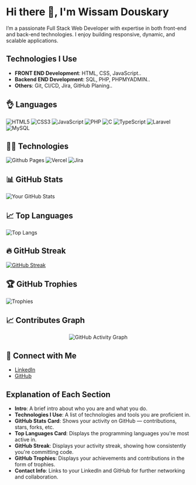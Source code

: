 # Hi there 👋, I'm Wissam Douskary

I’m a passionate Full Stack Web Developer with expertise in both front-end and back-end technologies. I enjoy building responsive, dynamic, and scalable applications.

## Technologies I Use
- **FRONT END Development**: HTML, CSS, JavaScript..
- **Backend END Development**: SQL, PHP, PHPMYADMIN..
- **Others**: Git, CI/CD, Jira, GitHub Planing..

## 👌 Languages 
![HTML5](https://img.shields.io/badge/html5-%23E34F26.svg?style=for-the-badge&logo=html5&logoColor=white)
![CSS3](https://img.shields.io/badge/css3-%231572B6.svg?style=for-the-badge&logo=css3&logoColor=white)
![JavaScript](https://img.shields.io/badge/javascript-%23323330.svg?style=for-the-badge&logo=javascript&logoColor=%23F7DF1E)
![PHP](https://img.shields.io/badge/php-%23777BB4.svg?style=for-the-badge&logo=php&logoColor=white)
![C](https://img.shields.io/badge/c-%2300599C.svg?style=for-the-badge&logo=c&logoColor=white)
![TypeScript](https://img.shields.io/badge/typescript-%23007ACC.svg?style=for-the-badge&logo=typescript&logoColor=white)
![Laravel](https://img.shields.io/badge/laravel-%23FF2D20.svg?style=for-the-badge&logo=laravel&logoColor=white)
![MySQL](https://img.shields.io/badge/mysql-4479A1.svg?style=for-the-badge&logo=mysql&logoColor=white)

## 🧑‍💻 Technologies
![Github Pages](https://img.shields.io/badge/github%20pages-121013?style=for-the-badge&logo=github&logoColor=white)
![Vercel](https://img.shields.io/badge/vercel-%23000000.svg?style=for-the-badge&logo=vercel&logoColor=white)
![Jira](https://img.shields.io/badge/jira-%230A0FFF.svg?style=for-the-badge&logo=jira&logoColor=white)


## 📊 GitHub Stats
![Your GitHub Stats](https://github-readme-stats.vercel.app/api?username=WissamDouskary&show_icons=true&hide_title=true&count_private=true&hide=prs&theme=radical)

## 📈 Top Languages
![Top Langs](https://github-readme-stats.vercel.app/api/top-langs/?username=WissamDouskary&langs_count=10&layout=compact&theme=radical)

## 🔥 GitHub Streak
[![GitHub Streak](https://streak-stats.demolab.com?user=WissamDouskary&theme=dark&exclude_days=Mon%2CTue%2CWed%2CThu%2CFri)](https://git.io/streak-stats)

## 🏆 GitHub Trophies
![Trophies](https://github-profile-trophy.vercel.app/?username=WissamDouskary&theme=radical)

## 📈 Contributes Graph 
<div align="center">
  <img src="https://github-readme-activity-graph.vercel.app/graph?username=Mahdi732&theme=react-dark&hide_border=true" alt="GitHub Activity Graph"/>
</div>


## 💬 Connect with Me
- [LinkedIn](https://www.linkedin.com/in/wissam-douskary/)
- [GitHub](https://github.com/WissamDouskary)

## Explanation of Each Section
- **Intro**: A brief intro about who you are and what you do.
- **Technologies I Use**: A list of technologies and tools you are proficient in.
- **GitHub Stats Card**: Shows your activity on GitHub — contributions, stars, forks, etc.
- **Top Languages Card**: Displays the programming languages you're most active in.
- **GitHub Streak**: Displays your activity streak, showing how consistently you're committing code.
- **GitHub Trophies**: Displays your achievements and contributions in the form of trophies.
- **Contact Info**: Links to your LinkedIn and GitHub for further networking and collaboration.
